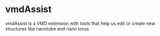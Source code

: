 # vmdAssist
vmdAssist is a VMD extension with tools that help us edit or create new structures like nanotube and nano torus.
